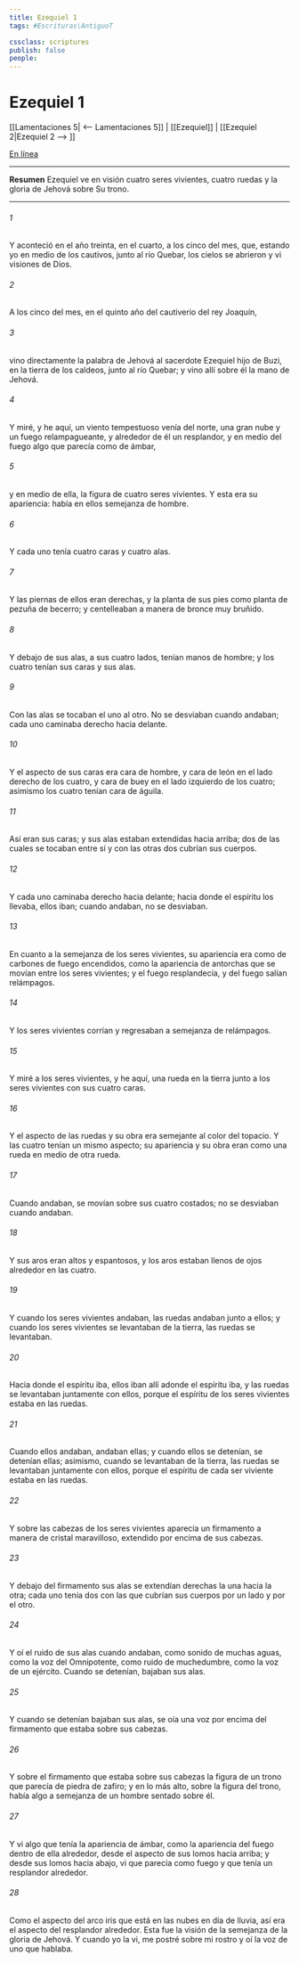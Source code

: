 ```yaml
---
title: Ezequiel 1
tags: #Escrituras\AntiguoT

cssclass: scriptures
publish: false
people:
---
```


# Ezequiel 1
[[Lamentaciones 5| <-- Lamentaciones 5]] | [[Ezequiel]] | [[Ezequiel 2|Ezequiel 2 --> ]]

[En línea](https://churchofjesuschrist.org/study/scriptures/ot/ezek/1?lang=spa)

---
__Resumen__
Ezequiel ve en visión cuatro seres vivientes, cuatro ruedas y la gloria de Jehová sobre Su trono.

---
###### 1 
Y aconteció en el año treinta, en el  cuarto, a los cinco  del mes, que, estando yo en medio de los cautivos, junto al río Quebar, los cielos se abrieron y vi visiones de Dios.

###### 2 
A los cinco  del mes, en el quinto año del cautiverio del rey Joaquín,

###### 3 
vino directamente la palabra de Jehová al sacerdote Ezequiel hijo de Buzi, en la tierra de los caldeos, junto al río Quebar; y vino allí sobre él la mano de Jehová.

###### 4 
Y miré, y he aquí, un viento tempestuoso venía del norte, una gran nube y un fuego relampagueante, y alrededor de él un resplandor, y en medio del fuego algo que parecía como de ámbar,

###### 5 
y en medio de ella, la figura de cuatro seres vivientes. Y esta era su apariencia: había en ellos semejanza de hombre.

###### 6 
Y cada uno tenía cuatro caras y cuatro alas.

###### 7 
Y las piernas de ellos eran derechas, y la planta de sus pies como planta de pezuña de becerro; y centelleaban a manera de bronce muy bruñido.

###### 8 
Y debajo de sus alas, a sus cuatro lados, tenían manos de hombre; y los cuatro tenían sus caras y sus alas.

###### 9 
Con las alas se tocaban el uno al otro. No se desviaban cuando andaban; cada uno caminaba derecho hacia delante.

###### 10 
Y el aspecto de sus caras era  cara de hombre, y cara de león en el lado derecho de los cuatro, y cara de buey en el lado izquierdo de los cuatro; asimismo los cuatro tenían cara de águila.

###### 11 
Así eran sus caras; y sus alas estaban extendidas hacia arriba; dos de las cuales se tocaban entre sí y con las otras dos cubrían sus cuerpos.

###### 12 
Y cada uno caminaba derecho hacia delante; hacia donde el espíritu los llevaba, ellos iban; cuando andaban, no se desviaban.

###### 13 
En cuanto a la semejanza de los seres vivientes, su apariencia era como de carbones de fuego encendidos, como la apariencia de antorchas que se movían entre los seres vivientes; y el fuego resplandecía, y del fuego salían relámpagos.

###### 14 
Y los seres vivientes corrían y regresaban a semejanza de relámpagos.

###### 15 
Y miré a los seres vivientes, y he aquí, una rueda en la tierra junto a los seres vivientes con sus cuatro caras.

###### 16 
Y el aspecto de las ruedas y su obra era semejante al color del topacio. Y las cuatro tenían un mismo aspecto; su apariencia y su obra eran como una rueda en medio de otra rueda.

###### 17 
Cuando andaban, se movían sobre sus cuatro costados; no se desviaban cuando andaban.

###### 18 
Y sus aros eran altos y espantosos, y los aros estaban llenos de ojos alrededor en las cuatro.

###### 19 
Y cuando los seres vivientes andaban, las ruedas andaban junto a ellos; y cuando los seres vivientes se levantaban de la tierra, las ruedas se levantaban.

###### 20 
Hacia donde el espíritu iba, ellos iban allí adonde el espíritu iba, y las ruedas se levantaban juntamente con ellos, porque el espíritu de los seres vivientes estaba en las ruedas.

###### 21 
Cuando ellos andaban, andaban ellas; y cuando ellos se detenían, se detenían ellas; asimismo, cuando se levantaban de la tierra, las ruedas se levantaban juntamente con ellos, porque el espíritu de cada ser viviente estaba en las ruedas.

###### 22 
Y sobre las cabezas de los seres vivientes aparecía un firmamento a manera de cristal maravilloso, extendido por encima de sus cabezas.

###### 23 
Y debajo del firmamento sus alas se extendían derechas la una hacia la otra; cada uno tenía dos  con las que cubrían sus cuerpos por un lado y por el otro.

###### 24 
Y oí el ruido de sus alas cuando andaban, como sonido de muchas aguas, como la voz del Omnipotente, como ruido de muchedumbre, como la voz de un ejército. Cuando se detenían, bajaban sus alas.

###### 25 
Y cuando se detenían  bajaban sus alas, se oía una voz por encima del firmamento que estaba sobre sus cabezas.

###### 26 
Y sobre el firmamento que estaba sobre sus cabezas  la figura de un trono que parecía de piedra de zafiro; y en lo más alto, sobre la figura del trono, había algo a semejanza de un hombre sentado sobre él.

###### 27 
Y vi algo que tenía la apariencia de ámbar, como la apariencia del fuego dentro de ella alrededor, desde el aspecto de sus lomos hacia arriba; y desde sus lomos hacia abajo, vi que parecía como fuego y que tenía un resplandor alrededor.

###### 28 
Como el aspecto del arco iris que está en las nubes en día de lluvia, así era el aspecto del resplandor alrededor. Esta fue la visión de la semejanza de la gloria de Jehová. Y cuando yo la vi, me postré sobre mi rostro y oí la voz de uno que hablaba.

